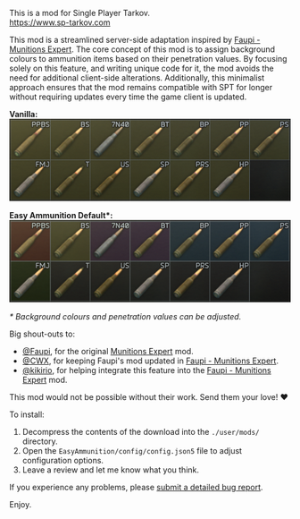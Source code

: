 This is a mod for Single Player Tarkov.  
https://www.sp-tarkov.com

This mod is a streamlined server-side adaptation inspired by [Faupi - Munitions Expert](https://hub.sp-tarkov.com/files/file/554-faupi-munitions-expert/)​. The core concept of this mod is to assign background colours to ammunition items based on their penetration values. By focusing solely on this feature, and writing unique code for it, the mod avoids the need for additional client-side alterations. Additionally, this minimalist approach ensures that the mod remains compatible with SPT for longer without requiring updates every time the game client is updated.

**Vanilla:**  
![Before Mod](https://raw.githubusercontent.com/refringe/EasyAmmunition/master/images/Before.png)

**Easy Ammunition Default\*:**  
![After Mod](https://raw.githubusercontent.com/refringe/EasyAmmunition/master/images/After.png)

_* Background colours and penetration values can be adjusted._

Big shout-outs to:
 - [@Faupi](https://hub.sp-tarkov.com/user/3286-faupi/), for the original [Munitions Expert](https://hub.sp-tarkov.com/files/file/348-munitions-expert-ammo-stats-in-inspect-view/) mod.
 - [@CWX](https://hub.sp-tarkov.com/user/12898-cwx/), for keeping Faupi's mod updated in [Faupi - Munitions Expert](https://hub.sp-tarkov.com/files/file/554-faupi-munitions-expert/).
 - [@kikirio](https://hub.sp-tarkov.com/user/3655-kikirio/), for helping integrate this feature into the [Faupi - Munitions Expert](https://hub.sp-tarkov.com/files/file/554-faupi-munitions-expert/) mod.

This mod would not be possible without their work. Send them your love! ♥️

To install:

1. Decompress the contents of the download into the `./user/mods/` directory.  
2. Open the `EasyAmmunition/config/config.json5` file to adjust configuration options.
3. Leave a review and let me know what you think.

If you experience any problems, please [submit a detailed bug report](https://github.com/refringe/EasyAmmunition/issues).

Enjoy.
